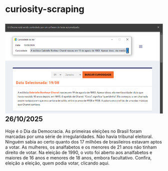 # curiosity-scraping
![Budget](./execucao.png)
26/10/2025
-
Hoje é o Dia da Democracia. As primeiras eleições no Brasil foram marcadas por uma série de irregularidades. Não havia tribunal eleitoral. Ninguém sabia ao certo quanto dos 17 milhões de brasileiros estavam aptos a votar. As mulheres, os analfabetos e os menores de 21 anos não tinham direito de votar. Na eleição de 1990, o voto foi aberto aos analfabetos e maiores de 16 anos e menores de 18 anos, embora facultativo. Confira, eleição a eleição, quem podia votar, clicando aqui.
